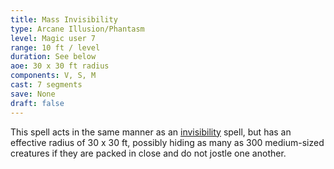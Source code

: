 ```yaml
---
title: Mass Invisibility
type: Arcane Illusion/Phantasm
level: Magic user 7
range: 10 ft / level
duration: See below
aoe: 30 x 30 ft radius
components: V, S, M
cast: 7 segments
save: None
draft: false
---
```


This spell acts in the same manner as an [invisibility](/srd/spells/magic-user/invisibility) spell, but has an effective radius of 30 x 30 ft, possibly hiding as many as 300 medium-sized creatures if they are packed in close and do not jostle one another.